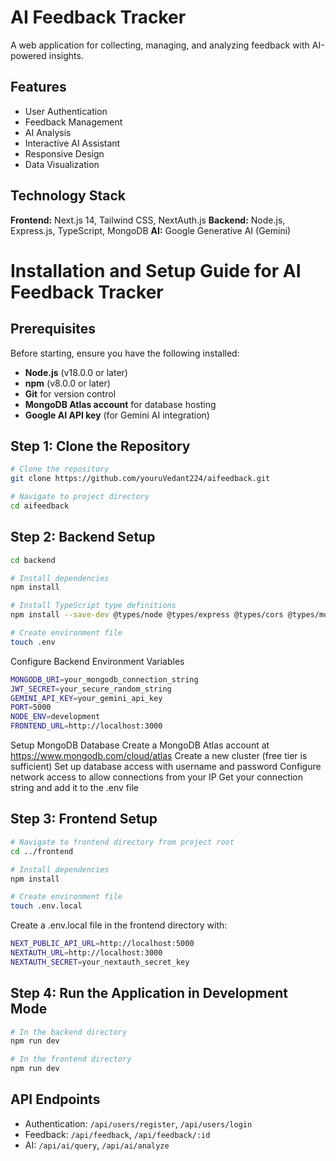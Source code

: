# AI Feedback Tracker

A web application for collecting, managing, and analyzing feedback with AI-powered insights.

## Features

- User Authentication
- Feedback Management
- AI Analysis
- Interactive AI Assistant
- Responsive Design
- Data Visualization

## Technology Stack

**Frontend:** Next.js 14, Tailwind CSS, NextAuth.js
**Backend:** Node.js, Express.js, TypeScript, MongoDB
**AI:** Google Generative AI (Gemini)
# Installation and Setup Guide for AI Feedback Tracker

## Prerequisites

Before starting, ensure you have the following installed:

- **Node.js** (v18.0.0 or later)
- **npm** (v8.0.0 or later)
- **Git** for version control
- **MongoDB Atlas account** for database hosting
- **Google AI API key** (for Gemini AI integration)

## Step 1: Clone the Repository

```bash
# Clone the repository
git clone https://github.com/youruVedant224/aifeedback.git

# Navigate to project directory
cd aifeedback
```
## Step 2: Backend Setup
```bash
cd backend

# Install dependencies
npm install

# Install TypeScript type definitions
npm install --save-dev @types/node @types/express @types/cors @types/morgan @types/compression @types/jsonwebtoken @types/bcrypt

# Create environment file
touch .env
```
Configure Backend Environment Variables
```bash
MONGODB_URI=your_mongodb_connection_string
JWT_SECRET=your_secure_random_string
GEMINI_API_KEY=your_gemini_api_key
PORT=5000
NODE_ENV=development
FRONTEND_URL=http://localhost:3000
```
Setup MongoDB Database
Create a MongoDB Atlas account at https://www.mongodb.com/cloud/atlas
Create a new cluster (free tier is sufficient)
Set up database access with username and password
Configure network access to allow connections from your IP
Get your connection string and add it to the .env file

## Step 3: Frontend Setup
```bash
# Navigate to frontend directory from project root
cd ../frontend

# Install dependencies
npm install

# Create environment file
touch .env.local
```
Create a .env.local file in the frontend directory with:
```bash
NEXT_PUBLIC_API_URL=http://localhost:5000
NEXTAUTH_URL=http://localhost:3000
NEXTAUTH_SECRET=your_nextauth_secret_key
```
## Step 4: Run the Application in Development Mode

```bash
# In the backend directory
npm run dev

# In the frontend directory
npm run dev
```

## API Endpoints

- Authentication: `/api/users/register`, `/api/users/login`
- Feedback: `/api/feedback`, `/api/feedback/:id`
- AI: `/api/ai/query`, `/api/ai/analyze`



